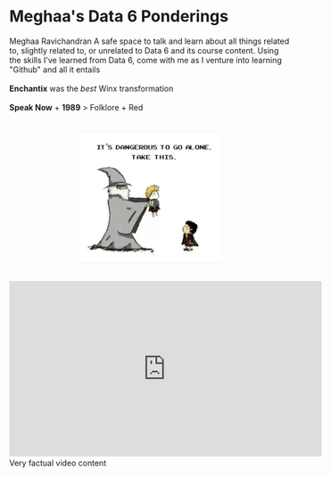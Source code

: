 # Meghaa's Data 6 Ponderings
Meghaa Ravichandran
A safe space to talk and learn about all things related to, slightly related to, or unrelated to Data 6 and its course content. Using the skills I've learned from Data 6, come with me as I venture into learning "Github" and all it entails
<br>
<br>
**Enchantix** was the *best* Winx transformation
<br>
<br>
**Speak Now** + **1989** > Folklore + Red
<br>
<br>
<br>
 <img src="./Frodo & Sam.jpg" style="width:50%; margin:auto; display:block">
<br>
<iframe width="560" height="315" src="https://www.youtube.com/embed/LiV1Jx7kE1I" title="YouTube video player" frameborder="0" allow="accelerometer; autoplay; clipboard-write; encrypted-media; gyroscope; picture-in-picture; web-share" allowfullscreen></iframe>
<br>
Very factual video content

